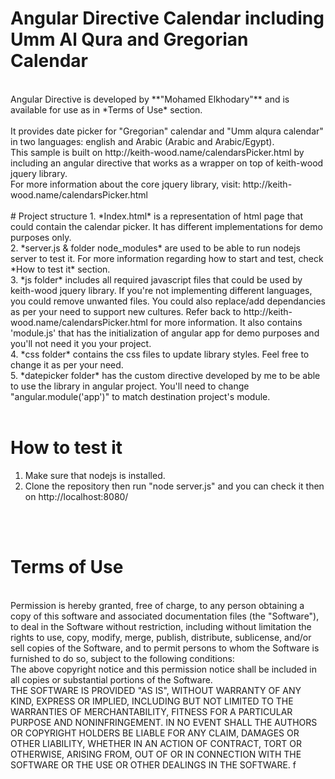 # Angular Directive Calendar including Umm Al Qura and Gregorian Calendar
<br>
Angular Directive is developed by **"Mohamed Elkhodary"** and is available for use as in *Terms of Use* section.
<br>
<br>
It provides date picker for "Gregorian" calendar and "Umm alqura calendar" in two languages: english and Arabic (Arabic and Arabic/Egypt).
<br>
This sample is built on http://keith-wood.name/calendarsPicker.html by including an angular directive that works as a wrapper on top of keith-wood jquery library.
<br>
For more information about the core jquery library, visit: http://keith-wood.name/calendarsPicker.html
<br>
<br>
# Project structure
1. *Index.html* is a representation of html page that could contain the calendar picker. It has different implementations for demo purposes only. <br>
2. *server.js & folder node_modules* are used to be able to run nodejs server to test it. For more information regarding how to start and test,  check *How to test it* section. <br>
3. *js folder* includes all required javascript files that could be used by keith-wood jquery library. If you're not implementing different languages, you could remove unwanted files. You could also replace/add dependancies as per your need to support new cultures. Refer back to http://keith-wood.name/calendarsPicker.html for more information. It also contains 'module.js' that has the initialization of angular app for demo purposes and you'll not need it you your project.<br>
4. *css folder* contains the css files to update library styles. Feel free to change it as per your need.<br>
5. *datepicker folder* has the custom directive developed by me to be able to use the library in angular project. You'll need to change "angular.module('app')" to match destination project's module.
<br> 
<br>

# How to test it

1. Make sure that nodejs is installed.<br>
2. Clone the repository then run "node server.js" and you can check it then on http://localhost:8080/
<br> 
<br>

# Terms of Use

<br>
Permission is hereby granted, free of charge, to any person obtaining a copy of this software and associated documentation files (the "Software"), to deal in the Software without restriction, including without limitation the rights to use, copy, modify, merge, publish, distribute, sublicense, and/or sell copies of the Software, and to permit persons to whom the Software is furnished to do so, subject to the following conditions:
<br>
The above copyright notice and this permission notice shall be included in all copies or substantial portions of the Software.
<br>
THE SOFTWARE IS PROVIDED "AS IS", WITHOUT WARRANTY OF ANY KIND, EXPRESS OR IMPLIED, INCLUDING BUT NOT LIMITED TO THE WARRANTIES OF MERCHANTABILITY, FITNESS FOR A PARTICULAR PURPOSE AND NONINFRINGEMENT. IN NO EVENT SHALL THE AUTHORS OR COPYRIGHT HOLDERS BE LIABLE FOR ANY CLAIM, DAMAGES OR OTHER LIABILITY, WHETHER IN AN ACTION OF CONTRACT, TORT OR OTHERWISE, ARISING FROM, OUT OF OR IN CONNECTION WITH THE SOFTWARE OR THE USE OR OTHER DEALINGS IN THE SOFTWARE.
f